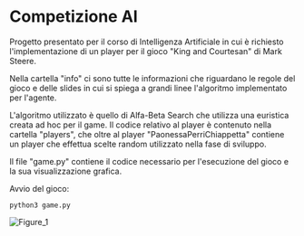 # Competizione AI

Progetto presentato per il corso di Intelligenza Artificiale in cui è richiesto l'implementazione di un player per il gioco "King and Courtesan" di Mark Steere.

Nella cartella "info" ci sono tutte le informazioni che riguardano le regole del gioco e delle slides in cui si spiega a grandi linee l'algoritmo implementato per l'agente.

L'algoritmo utilizzato è quello di Alfa-Beta Search che utilizza una euristica creata ad hoc per il game.
Il codice relativo al player è contenuto nella cartella "players", che oltre al player "PaonessaPerriChiappetta" contiene un player che effettua scelte random utilizzato nella fase di sviluppo.

Il file "game.py" contiene il codice necessario per l'esecuzione del gioco e la sua visualizzazione grafica.

Avvio del gioco:
```
python3 game.py
```

![Figure_1](https://github.com/user-attachments/assets/02d593b2-143d-4ed0-8e12-cf9566518710)
